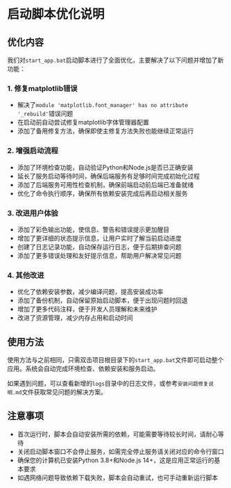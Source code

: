 # 启动脚本优化说明

## 优化内容

我们对`start_app.bat`启动脚本进行了全面优化，主要解决了以下问题并增加了新功能：

### 1. 修复matplotlib错误

- 解决了`module 'matplotlib.font_manager' has no attribute '_rebuild'`错误问题
- 在启动前自动尝试修复matplotlib字体管理器配置
- 添加了备用修复方法，确保即使主修复方法失败也能继续正常运行

### 2. 增强启动流程

- 添加了环境检查功能，自动验证Python和Node.js是否已正确安装
- 延长了服务启动等待时间，确保后端服务有足够时间完成初始化过程
- 添加了后端服务可用性检查机制，确保前端启动前后端已准备就绪
- 优化了命令执行顺序，确保所有依赖安装完成后再启动相关服务

### 3. 改进用户体验

- 添加了彩色输出功能，使信息、警告和错误提示更加醒目
- 增加了更详细的状态提示信息，让用户实时了解当前启动进度
- 创建了日志记录功能，自动保存运行日志，便于后期排查问题
- 添加了更多错误处理和友好提示信息，帮助用户解决常见问题

### 4. 其他改进

- 优化了依赖安装参数，减少编译问题，提高安装成功率
- 添加了备份机制，自动保留原始启动脚本，便于出现问题时回退
- 增加了更多代码注释，便于开发人员理解和未来维护
- 改进了资源管理，减少内存占用和启动时间

## 使用方法

使用方法与之前相同，只需双击项目根目录下的`start_app.bat`文件即可启动整个应用。系统会自动完成环境检查、依赖安装和服务启动。

如果遇到问题，可以查看新增的`logs`目录中的日志文件，或参考`安装问题修复说明.md`文件获取常见问题的解决方案。

## 注意事项

- 首次运行时，脚本会自动安装所需的依赖，可能需要等待较长时间，请耐心等待
- 关闭启动脚本窗口不会停止服务，如需完全停止服务请关闭对应的命令行窗口
- 确保您的计算机已安装Python 3.8+和Node.js 14+，这是应用正常运行的基本要求
- 如遇网络问题导致依赖下载失败，脚本会自动重试，也可手动重新运行脚本